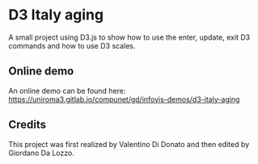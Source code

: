 # D3 Italy aging

A small project using D3.js to show how to use the enter, update, exit D3 commands and how to use D3 scales.

## Online demo

An online demo can be found here: https://uniroma3.gitlab.io/compunet/gd/infovis-demos/d3-italy-aging


## Credits

This project was first realized by Valentino Di Donato and then edited by Giordano Da Lozzo.

